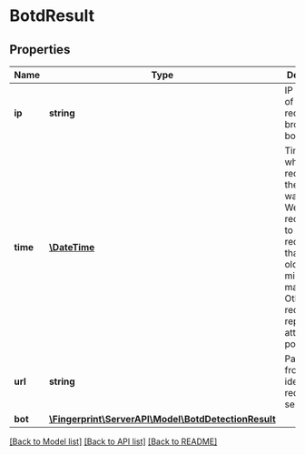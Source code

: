 # BotdResult

## Properties
Name | Type | Description | Notes
------------ | ------------- | ------------- | -------------
**ip** | **string** | IP address of the requesting browser or bot. | 
**time** | [**\DateTime**](\DateTime.md) | Time in UTC when the request from the JS agent was made. We recommend to treat requests that are older than 2 minutes as malicious. Otherwise, request replay attacks are possible | 
**url** | **string** | Page URL from which identification request was sent. | 
**bot** | [**\Fingerprint\ServerAPI\Model\BotdDetectionResult**](BotdDetectionResult.md) |  | 

[[Back to Model list]](../../README.md#documentation-for-models) [[Back to API list]](../../README.md#documentation-for-api-endpoints) [[Back to README]](../../README.md)

